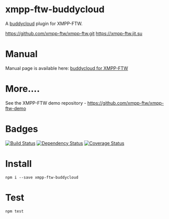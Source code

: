 xmpp-ftw-buddycloud
====================

A [buddycloud](http://buddycloud.com) plugin for XMPP-FTW.

https://github.com/xmpp-ftw/xmpp-ftw.git
https://xmpp-ftw.jit.su

# Manual

Manual page is available here: [buddycloud for XMPP-FTW](https://xmpp-ftw.jit.su/manual/extensions#buddycloud)

# More....

See the XMPP-FTW demo repository - https://github.com/xmpp-ftw/xmpp-ftw-demo

# Badges

[![Build Status](https://secure.travis-ci.org/xmpp-ftw/xmpp-ftw-buddycloud.svg)](http://travis-ci.org/xmpp-ftw/xmpp-ftw-buddycloud)
[![Dependency Status](https://david-dm.org/xmpp-ftw/xmpp-ftw-buddycloud.png)](https://david-dm.org/xmpp-ftw/xmpp-ftw-buddycloud)
[![Coverage Status](https://img.shields.io/coveralls/xmpp-ftw/xmpp-ftw-buddycloud.svg)](https://coveralls.io/r/xmpp-ftw/xmpp-ftw-buddycloud?branch=master)

# Install

```
npm i --save xmpp-ftw-buddycloud
```

# Test

```
npm test
```

